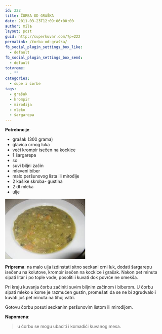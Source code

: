 ```yaml
---
id: 222
title: ČORBA OD GRAŠKA
date: 2011-03-23T12:09:06+00:00
author: mila
layout: post
guid: http://superkuvar.com/?p=222
permalink: /čorba-od-graška/
fb_social_plugin_settings_box_like:
  - default
fb_social_plugin_settings_box_send:
  - default
totvreme:
  - ""
categories:
  - supe i čorbe
tags:
  - grašak
  - krompir
  - mirođija
  - mleko
  - šargarepa
---
```

**Potrebno je**:

  * grašak (300 grama)
  * glavica crnog luka
  * veći krompir isečen na kockice
  * 1 šargarepa
  * so
  * suvi biljni začin
  * mleveni biber
  * malo peršunovog lista ili mirođije
  * 2 kašike skroba- gustina
  * 2 dl mleka
  * ulje

<img class="alignnone size-full wp-image-759" title="grasakcorba" src="/wp-content/uploads/2011/03/grasakcorba.jpg" alt="" width="259" height="194" /> 

**Priprema**: na malo ulja izdinstati sitno seckani crni luk, dodati šargarepu isečenu na kolutove, krompir isečen na kockice i grašak. Nakon pet minuta sipati litar i po tople vode, posoliti i kuvati dok povrće ne omekša.

Pri kraju kuvanja čorbu začiniti suvim biljnim začinom i biberom. U čorbu sipati mleko u kome je razmućen gustin, promešati da se ne bi zgrudvalo i kuvati još pet minuta na tihoj vatri.

Gotovu čorbu posuti  seckanim peršunovim listom ili mirođijom.

**Napomena**: 
> u čorbu se mogu ubaciti i komadići kuvanog mesa.
